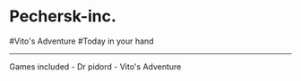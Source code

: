 # Pechersk-inc.
#Vito's Adventure
#Today in your hand
<hr>
Games included
- Dr pidord
- Vito's Adventure
